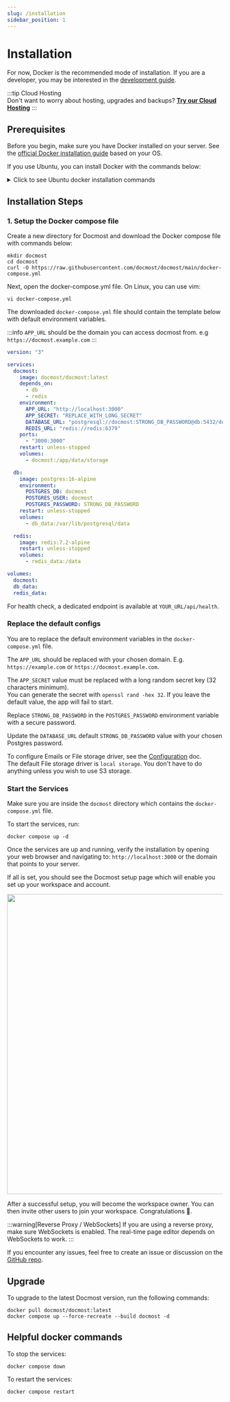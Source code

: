 ```yaml
---
slug: /installation
sidebar_position: 1
---
```


# Installation

For now, Docker is the recommended mode of installation. If you are a developer, you may be interested in the [development guide](/self-hosting/development).


:::tip Cloud Hosting  
Don't want to worry about hosting, upgrades and backups? [**Try our Cloud Hosting**](https://app.docmost.com/create?utm_medium=installation)
:::

## Prerequisites

Before you begin, make sure you have Docker installed on your server. See the [official Docker installation guide](https://docs.docker.com/engine/install/) based on your OS.

If you use Ubuntu, you can install Docker with the commands below:

<details>
  <summary>Click to see Ubuntu docker installation commands</summary>

```shell
    # Add Docker's official GPG key:
    sudo apt-get update -qqy
    sudo apt-get install ca-certificates curl -qqy
    sudo install -m 0755 -d /etc/apt/keyrings
    sudo curl -fsSL https://download.docker.com/linux/ubuntu/gpg -o /etc/apt/keyrings/docker.asc
    sudo chmod a+r /etc/apt/keyrings/docker.asc
    
    # Add the repository to Apt sources:
    echo \
      "deb [arch=$(dpkg --print-architecture) signed-by=/etc/apt/keyrings/docker.asc] https://download.docker.com/linux/ubuntu \
      $(. /etc/os-release && echo "$VERSION_CODENAME") stable" | \
      sudo tee /etc/apt/sources.list.d/docker.list > /dev/null
    sudo apt-get update -qqy
    sudo apt-get install docker-ce docker-ce-cli containerd.io docker-compose-plugin -qqy
```

</details>

## Installation Steps

### 1. Setup the Docker compose file

Create a new directory for Docmost and download the Docker compose file with commands below:

```shell
mkdir docmost
cd docmost
curl -O https://raw.githubusercontent.com/docmost/docmost/main/docker-compose.yml
```

Next, open the docker-compose.yml file. On Linux, you can use vim:

```shell
vi docker-compose.yml
```

The downloaded `docker-compose.yml` file should contain the template below with default environment variables.

:::info
`APP_URL` should be the domain you can access docmost from. e.g `https://docmost.example.com`
:::

```yaml title="docmost/docker-compose.yml"
version: "3"

services:
  docmost:
    image: docmost/docmost:latest
    depends_on:
      - db
      - redis
    environment:
      APP_URL: "http://localhost:3000"
      APP_SECRET: "REPLACE_WITH_LONG_SECRET"
      DATABASE_URL: "postgresql://docmost:STRONG_DB_PASSWORD@db:5432/docmost?schema=public"
      REDIS_URL: "redis://redis:6379"
    ports:
      - "3000:3000"
    restart: unless-stopped
    volumes:
      - docmost:/app/data/storage

  db:
    image: postgres:16-alpine
    environment:
      POSTGRES_DB: docmost
      POSTGRES_USER: docmost
      POSTGRES_PASSWORD: STRONG_DB_PASSWORD
    restart: unless-stopped
    volumes:
      - db_data:/var/lib/postgresql/data

  redis:
    image: redis:7.2-alpine
    restart: unless-stopped
    volumes:
      - redis_data:/data

volumes:
  docmost:
  db_data:
  redis_data:
```

For health check, a dedicated endpoint is available at `YOUR_URL/api/health`.

### Replace the default configs

You are to replace the default environment variables in the `docker-compose.yml` file.

The `APP_URL` should be replaced with your chosen domain. E.g. `https://example.com` or `https://docmost.example.com`.

The `APP_SECRET` value must be replaced with a long random secret key (32 characters minimum).  
You can generate the secret with `openssl rand -hex 32`. If you leave the default value, the app will fail to start.

Replace `STRONG_DB_PASSWORD` in the `POSTGRES_PASSWORD` environment variable with a secure password.

Update the `DATABASE_URL` default `STRONG_DB_PASSWORD` value with your chosen Postgres password.

To configure Emails or File storage driver, see the [Configuration](/self-hosting/configuration) doc.  
The default File storage driver is `local storage`. You don't have to do anything unless you wish to use S3 storage.

### Start the Services

Make sure you are inside the `docmost` directory which contains the `docker-compose.yml` file.

To start the services, run:

```shell
docker compose up -d
```

Once the services are up and running, verify the installation by opening your web browser and navigating to:
`http://localhost:3000` or the domain that points to your server.

If all is set, you should see the Docmost setup page which will enable you set up your workspace and account.

<p align="center">
<img src="/docs/img/setup.png" width="700"/>
</p>

After a successful setup, you will become the workspace owner. You can then invite other users to join your workspace.
Congratulations 🎉.

:::warning[Reverse Proxy / WebSockets]
If you are using a reverse proxy, make sure WebSockets is enabled. The real-time page editor depends on WebSockets to work.
:::

If you encounter any issues, feel free to create an issue or discussion on the [GitHub repo](https://github.com/docmost/docmost).

## Upgrade

To upgrade to the latest Docmost version, run the following commands:

```shell
docker pull docmost/docmost:latest
docker compose up --force-recreate --build docmost -d
```

## Helpful docker commands

To stop the services:

```shell
docker compose down
```

To restart the services:

```shell
docker compose restart
```
